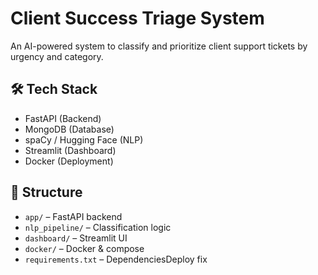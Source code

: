 # Client Success Triage System

An AI-powered system to classify and prioritize client support tickets by urgency and category.

## 🛠 Tech Stack
- FastAPI (Backend)
- MongoDB (Database)
- spaCy / Hugging Face (NLP)
- Streamlit (Dashboard)
- Docker (Deployment)

## 📁 Structure
- `app/` – FastAPI backend
- `nlp_pipeline/` – Classification logic
- `dashboard/` – Streamlit UI
- `docker/` – Docker & compose
- `requirements.txt` – DependenciesD e p l o y   f i x  
 